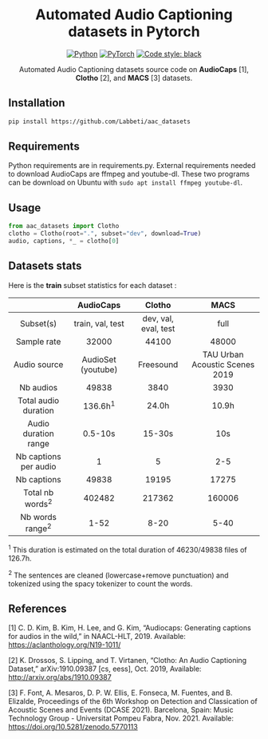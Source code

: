 <div align="center">

# Automated Audio Captioning datasets in Pytorch

<a href="https://www.python.org/"><img alt="Python" src="https://img.shields.io/badge/-Python 3.8+-blue?style=for-the-badge&logo=python&logoColor=white"></a>
<a href="https://pytorch.org/get-started/locally/"><img alt="PyTorch" src="https://img.shields.io/badge/-PyTorch 1.10.1-ee4c2c?style=for-the-badge&logo=pytorch&logoColor=white"></a>
<a href="https://black.readthedocs.io/en/stable/"><img alt="Code style: black" src="https://img.shields.io/badge/code%20style-black-black.svg?style=for-the-badge&labelColor=gray"></a>

Automated Audio Captioning datasets source code on **AudioCaps** [1], **Clotho** [2], and **MACS** [3] datasets.

</div>

## Installation
```bash
pip install https://github.com/Labbeti/aac_datasets
```

## Requirements
Python requirements are in requirements.py.
External requirements needed to download AudioCaps are ffmpeg and youtube-dl.
These two programs can be download on Ubuntu with `sudo apt install ffmpeg youtube-dl`.

## Usage

```python
from aac_datasets import Clotho
clotho = Clotho(root=".", subset="dev", download=True)
audio, captions, *_ = clotho[0]
```

## Datasets stats
Here is the **train** subset statistics for each dataset :

| | AudioCaps | Clotho | MACS |
|:---:|:---:|:---:|:---:|
| Subset(s) | train, val, test | dev, val, eval, test | full |
| Sample rate | 32000 | 44100 | 48000 |
| Audio source | AudioSet (youtube) | Freesound | TAU Urban Acoustic Scenes 2019 |
| Nb audios | 49838 | 3840 | 3930 |
| Total audio duration | 136.6h<sup>1</sup> | 24.0h | 10.9h |
| Audio duration range | 0.5-10s | 15-30s | 10s |
| Nb captions per audio | 1 | 5 | 2-5 |
| Nb captions | 49838 | 19195 | 17275 |
| Total nb words<sup>2</sup> | 402482 | 217362 | 160006 |
| Nb words range<sup>2</sup> | 1-52 | 8-20 | 5-40 |

<sup>1</sup> This duration is estimated on the total duration of 46230/49838 files of 126.7h.

<sup>2</sup> The sentences are cleaned (lowercase+remove punctuation) and tokenized using the spacy tokenizer to count the words.

## References

[1] C. D. Kim, B. Kim, H. Lee, and G. Kim, “Audiocaps: Generating captions for audios in the wild,” in NAACL-HLT, 2019. Available: https://aclanthology.org/N19-1011/

[2] K. Drossos, S. Lipping, and T. Virtanen, “Clotho: An Audio Captioning Dataset,” arXiv:1910.09387 [cs, eess], Oct. 2019, Available: http://arxiv.org/abs/1910.09387

[3] F. Font, A. Mesaros, D. P. W. Ellis, E. Fonseca, M. Fuentes, and B. Elizalde, Proceedings of the 6th Workshop on Detection and Classication of Acoustic Scenes and Events (DCASE 2021). Barcelona, Spain: Music Technology Group - Universitat Pompeu Fabra, Nov. 2021. Available: https://doi.org/10.5281/zenodo.5770113
